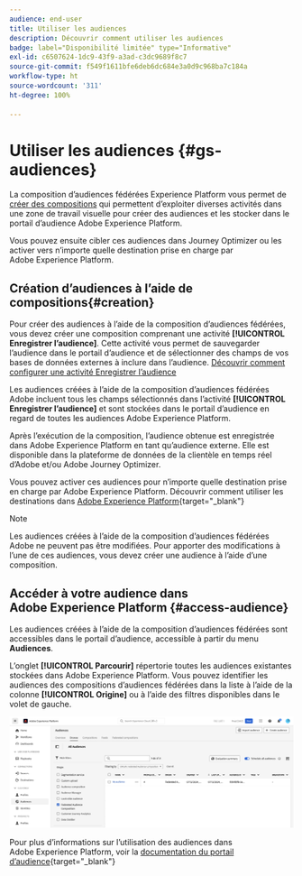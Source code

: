 ```yaml
---
audience: end-user
title: Utiliser les audiences
description: Découvrir comment utiliser les audiences
badge: label="Disponibilité limitée" type="Informative"
exl-id: c6507624-1dc9-43f9-a3ad-c3dc9689f8c7
source-git-commit: f549f1611bfe6deb6dc684e3a0d9c968ba7c184a
workflow-type: ht
source-wordcount: '311'
ht-degree: 100%

---
```


# Utiliser les audiences {#gs-audiences}

La composition d’audiences fédérées Experience Platform vous permet de [créer des compositions](../compositions/gs-compositions.md) qui permettent d’exploiter diverses activités dans une zone de travail visuelle pour créer des audiences et les stocker dans le portail d’audience Adobe Experience Platform.

Vous pouvez ensuite cibler ces audiences dans Journey Optimizer ou les activer vers n’importe quelle destination prise en charge par Adobe Experience Platform.

## Création d’audiences à l’aide de compositions{#creation}

Pour créer des audiences à l’aide de la composition d’audiences fédérées, vous devez créer une composition comprenant une activité **[!UICONTROL Enregistrer l’audience]**. Cette activité vous permet de sauvegarder l’audience dans le portail d’audience et de sélectionner des champs de vos bases de données externes à inclure dans l’audience. [Découvrir comment configurer une activité Enregistrer l’audience](../compositions/activities/save-audience.md)

Les audiences créées à l’aide de la composition d’audiences fédérées Adobe incluent tous les champs sélectionnés dans l’activité **[!UICONTROL Enregistrer l’audience]** et sont stockées dans le portail d’audience en regard de toutes les audiences Adobe Experience Platform.

Après l’exécution de la composition, l’audience obtenue est enregistrée dans Adobe Experience Platform en tant qu’audience externe. Elle est disponible dans la plateforme de données de la clientèle en temps réel d’Adobe et/ou Adobe Journey Optimizer.

Vous pouvez activer ces audiences pour n’importe quelle destination prise en charge par Adobe Experience Platform. Découvrir comment utiliser les destinations dans [Adobe Experience Platform](https://experienceleague.adobe.com/fr/docs/experience-platform/destinations/home){target="_blank"}

>[!NOTE]
>
>Les audiences créées à l’aide de la composition d’audiences fédérées Adobe ne peuvent pas être modifiées. Pour apporter des modifications à l’une de ces audiences, vous devez créer une audience à l’aide d’une composition.

## Accéder à votre audience dans Adobe Experience Platform {#access-audience}

Les audiences créées à l’aide de la composition d’audiences fédérées sont accessibles dans le portail d’audience, accessible à partir du menu **Audiences**.

L’onglet **[!UICONTROL Parcourir]** répertorie toutes les audiences existantes stockées dans Adobe Experience Platform. Vous pouvez identifier les audiences des compositions d’audiences fédérées dans la liste à l’aide de la colonne **[!UICONTROL Origine]** ou à l’aide des filtres disponibles dans le volet de gauche.

![](assets/audiences-list.png)

Pour plus d’informations sur l’utilisation des audiences dans Adobe Experience Platform, voir la [documentation du portail d’audience](https://experienceleague.adobe.com/fr/docs/experience-platform/segmentation/ui/audience-portal){target="_blank"}

<!-- add link to this donc once published: https://jira.corp.adobe.com/browse/PLAT-198674-->